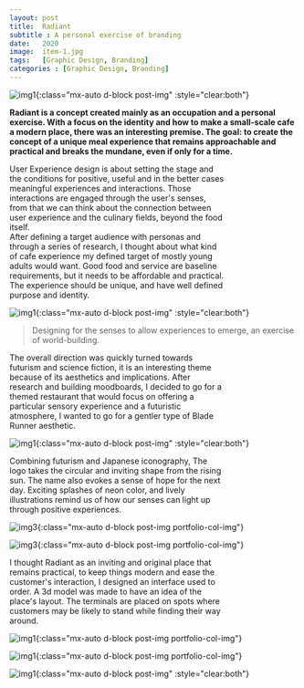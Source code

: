 ```yaml
---
layout: post
title:  Radiant
subtitle : A personal exercise of branding
date:   2020
image:  item-1.jpg
tags:   [Graphic Design, Branding]
categories : [Graphic Design, Branding]
---
```

![img1]({{site.baseurl}}/projects/images/radiant/img-5.jpg){:class="mx-auto d-block post-img" :style="clear:both"}

**Radiant is a concept created mainly as an occupation and a personal exercise. With a focus on the identity and how to make a small-scale cafe a modern place, there was an interesting premise. The goal: to create the concept of a unique meal experience that remains approachable and practical and breaks the mundane, even if only for a time.**

<div style="clear:both; max-width:75%" class="paragraph">User Experience design is about setting the stage and the conditions for positive, useful and in the better cases meaningful experiences and interactions. Those interactions are engaged through the user's senses, from that we can think about the connection between user experience and the culinary fields, beyond the food itself.</div>

<div style="clear:both; max-width:75%" class="paragraph">After defining a target audience with personas and through a series of research, I thought about what kind of cafe experience my defined target of mostly young adults would want. Good food and service are baseline requirements, but it needs to be affordable and practical. The experience should be unique, and have well defined purpose and identity. </div>

![img1]({{site.baseurl}}/projects/images/radiant/img-9.jpg){:class="mx-auto d-block post-img" :style="clear:both"}

> Designing for the senses to allow experiences to emerge, an exercise of world-building.

<div style="clear:both; max-width:75%" class="paragraph">The overall direction was quickly turned towards futurism and science fiction, it is an interesting theme because of its aesthetics and implications. After research and building moodboards, I decided to go for a themed restaurant that would focus on offering a particular sensory experience and a futuristic atmosphere, I wanted to go for a gentler type of Blade Runner aesthetic.</div>

![img1]({{site.baseurl}}/projects/images/radiant/img-10.jpg){:class="mx-auto d-block post-img" :style="clear:both"}

<div style="clear:both; max-width:75%" class="paragraph">Combining futurism and Japanese iconography, The logo takes the circular and inviting shape from the rising sun. The name also evokes a sense of hope for the next day. Exciting splashes of neon color, and lively illustrations remind us of how our senses can light up through positive experiences.</div>

![img3]({{site.baseurl}}/projects/images/radiant/img-3.jpg){:class="mx-auto d-block post-img portfolio-col-img"}

![img3]({{site.baseurl}}/projects/images/radiant/img-4.jpg){:class="mx-auto d-block post-img portfolio-col-img"}

<div style="clear:both; max-width:75%" class="paragraph">I thought Radiant as an inviting and original place that remains practical, to keep things modern and ease the customer's interaction, I designed an interface used to order. A 3d model was made to have an idea of the place's layout. The terminals are placed on spots where customers may be likely to stand while finding their way around.</div>

![img1]({{site.baseurl}}/projects/images/radiant/img-1.jpg){:class="mx-auto d-block post-img portfolio-col-img"}

![img1]({{site.baseurl}}/projects/images/radiant/img-2.jpg){:class="mx-auto d-block post-img portfolio-col-img"}

![img1]({{site.baseurl}}/projects/images/radiant/img-7.jpg){:class="mx-auto d-block post-img" :style="clear:both"}

